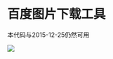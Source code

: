 百度图片下载工具
==================

本代码与2015-12-25仍然可用

![](http://ww3.sinaimg.cn/mw1024/9f1bfdb5gw1enlvd37l86j20fu02djrr.jpg)

